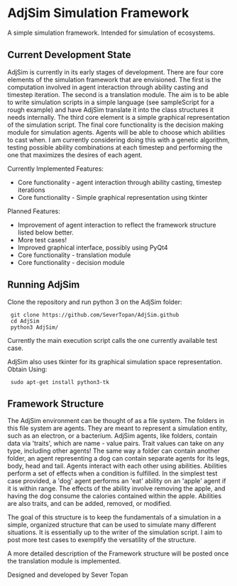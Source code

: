 AdjSim Simulation Framework
===========================

A simple simulation framework. Intended for simulation of ecosystems.

Current Development State
-------------------------

AdjSim is currently in its early stages of development. There are four core elements of the simulation framework that are envisioned.
The first is the computation involved in agent interaction through ability casting and timestep iteration.
The second is a translation module. The aim is to be able to write simulation scripts in a simple language (see sampleScript for a rough example) and have AdjSim translate it into the class structures it needs internally.
The third core element is a simple graphical representation of the simulation script.
The final core functionality is the decision making module for simulation agents. Agents will be able to choose which abilities to cast when. I am currently considering doing this with a genetic algorithm, testing possible ability combinations at each timestep and performing the one that maximizes the desires of each agent.

Currently Implemented Features:
 - Core functionality - agent interaction through ability casting, timestep iterations
 - Core functionality - Simple graphical representation using tkinter

Planned Features:
 - Improvement of agent interaction to reflect the framework structure listed below better.
 - More test cases!
 - Improved graphical interface, possibly using PyQt4
 - Core functionality - translation module
 - Core functionality - decision module

Running AdjSim
--------------

Clone the repository and run python 3 on the AdjSim folder:

     git clone https://github.com/SeverTopan/AdjSim.github
     cd AdjSim
     python3 AdjSim/

Currently the main execution script calls the one currently available test case.

AdjSim also uses tkinter for its graphical simulation space representation. Obtain Using:

     sudo apt-get install python3-tk

Framework Structure
-------------------

The AdjSim environment can be thought of as a file system. The folders in this file system are agents. They are meant to represent a simulation entity, such as an electron, or a bacterium.
AdjSim agents, like folders, contain data via 'traits', which are name - value pairs. Trait values can take on any type, including other agents! The same way a folder can contain another folder, an agent representing a dog can contain separate agents for its legs, body, head and tail.
Agents interact with each other using abilities. Abilities perform a set of effects when a condition is fulfilled. In the simplest test case provided, a 'dog' agent performs an 'eat' ability on an 'apple' agent if it is within range. The effects of the ability involve removing the apple, and having the dog consume the calories contained within the apple. Abilities are also traits, and can be added, removed, or modified.

The goal of this structure is to keep the fundamentals of a simulation in a simple, organized structure that can be used to simulate many different situations. It is essentially up to the writer of the simulation script. I aim to post more test cases to exemplify the versatility of the structure.

A more detailed description of the Framework structure will be posted once the translation module is implemented.

Designed and developed by Sever Topan
